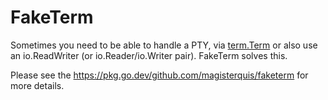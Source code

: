FakeTerm
========
Sometimes you need to be able to handle a PTY, via
[term.Term](https://pkg.go.dev/golang.org/x/term#Terminal) or also use an
io.ReadWriter (or io.Reader/io.Writer pair).  FakeTerm solves this.

Please see the https://pkg.go.dev/github.com/magisterquis/faketerm for more
details.
